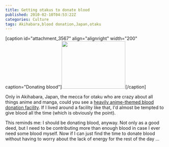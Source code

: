 ```yaml
---
title: Getting otakus to donate blood
published: 2010-02-10T04:53:22Z
categories: Culture
tags: Akihabara,blood donation,Japan,otaku
---
```


[caption id="attachment_3567" align="alignright" width="200" caption="Donating blood"]<a href="http://www.flickr.com/photos/stevenagata/3968793220/"><img src="http://blog.chungyc.org/wp-content/uploads/2010/02/donating-blood-200x150.jpg" alt="" title="akiba:F Opening Event - 041" width="200" height="150" class="size-medium wp-image-3567" /></a>[/caption]

Only in Akihabara, Japan, the mecca for otaku who are crazy about all things anime and manga, could you see a <a href="http://www.dannychoo.com/post/en/25416/Japan+Blood+Donation.html">heavily anime-themed blood donation facility</a>.  If I lived around a facility like that, I'd almost be tempted to give blood all the time (which is obviously the point).

This reminds me: I should be donating blood, anyway.  Not only as a good deed, but I need to be contributing more than enough blood in case I ever need some blood myself.  Now if I can just find the time to donate blood without having to worry about the lack of energy for the rest of the day ...

